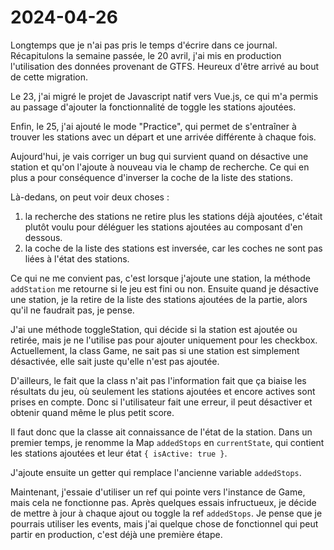 # 2024-04-26

Longtemps que je n'ai pas pris le temps d'écrire dans ce journal. Récapitulons la semaine passée, le 20 avril, j'ai mis
en production l'utilisation des données provenant de GTFS. Heureux d'être arrivé au bout de cette migration.

Le 23, j'ai migré le projet de Javascript natif vers Vue.js, ce qui m'a permis au passage d'ajouter la fonctionnalité de
toggle les stations ajoutées.

Enfin, le 25, j'ai ajouté le mode "Practice", qui permet de s'entraîner à trouver les stations avec un départ et une
arrivée différente à chaque fois.

Aujourd'hui, je vais corriger un bug qui survient quand on désactive une station et qu'on l'ajoute à nouveau via le
champ de recherche. Ce qui en plus a pour conséquence d'inverser la coche de la liste des stations.

Là-dedans, on peut voir deux choses :

1. la recherche des stations ne retire plus les stations déjà ajoutées, c'était
   plutôt voulu pour déléguer les stations ajoutées au composant d'en dessous.
2. la coche de la liste des stations est inversée, car les coches ne sont pas liées à l'état des stations.

Ce qui ne me convient pas, c'est lorsque j'ajoute une station, la méthode `addStation` me retourne si le jeu est fini ou
non. Ensuite quand je désactive une station, je la retire de la liste des stations ajoutées de la partie, alors qu'il ne
faudrait pas, je pense.

J'ai une méthode toggleStation, qui décide si la station est ajoutée ou retirée, mais je ne l'utilise pas pour ajouter
uniquement pour les checkbox.
Actuellement, la class Game, ne sait pas si une station est simplement désactivée, elle sait juste qu'elle n'est pas
ajoutée.

D'ailleurs, le fait que la class n'ait pas l'information fait que ça biaise les résultats du jeu, où seulement les
stations ajoutées et encore actives sont prises en compte. Donc si l'utilisateur fait une erreur, il peut désactiver et
obtenir quand même le plus petit score.

Il faut donc que la classe ait connaissance de l'état de la station. Dans un premier temps, je renomme la
Map `addedStops` en `currentState`, qui contient les stations ajoutées et leur état `{ isActive: true }`.

J'ajoute ensuite un getter qui remplace l'ancienne variable `addedStops`.

Maintenant, j'essaie d'utiliser un ref qui pointe vers l'instance de Game, mais cela ne fonctionne pas. Après quelques
essais infructueux, je décide de mettre à jour à chaque ajout ou toggle la ref `addedStops`. Je pense que je pourrais
utiliser les events, mais j'ai quelque chose de fonctionnel qui peut partir en production, c'est déjà une première
étape.
